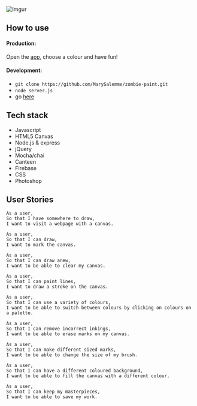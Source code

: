 ![Imgur](http://i.imgur.com/USX6wW7.jpg)

## How to use
#### Production:  
Open the [app](https://zombie-paint-902ce.firebaseapp.com/), choose a colour and have fun!

#### Development:  
* ``git clone https://github.com/MarySalemme/zombie-paint.git``   
* ``node server.js``  
* go [here](http://localhost:8000/)

## Tech stack
- Javascript
- HTML5 Canvas
- Node.js & express
- jQuery
- Mocha/chai
- Canteen
- Firebase
- CSS
- Photoshop

## User Stories ##

```
As a user,
So that I have somewhere to draw,
I want to visit a webpage with a canvas.

As a user,
So that I can draw,
I want to mark the canvas.

As a user,
So that I can draw anew,
I want to be able to clear my canvas.

As a user,
So that I can paint lines,
I want to draw a stroke on the canvas.

As a user,
So that I can use a variety of colours,
I want to be able to switch between colours by clicking on colours on a palette.

As a user,
So that I can remove incorrect inkings,
I want to be able to erase marks on my canvas.

As a user,
So that I can make different sized marks,
I want to be able to change the size of my brush.

As a user,
So that I can have a different coloured background,
I want to be able to fill the canvas with a different colour.

As a user,
So that I can keep my masterpieces,
I want to be able to save my work.
```
